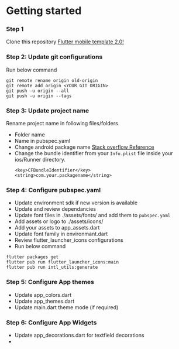 # Getting started

### Step 1
Clone this repository
[Flutter mobile template 2.0!](https://gitlab.com/boiler-plates2/flutter-mobile-template-2.0.git)


### Step 2: Update git configurations
Run below command
```
git remote rename origin old-origin
git remote add origin <YOUR GIT ORIGIN>
git push -u origin --all
git push -u origin --tags
```
### Step 3: Update project name
Rename project name in following files/folders
 - Folder name
 - Name in pubspec.yaml
 - Change android package name [Stack overflow Reference](https://stackoverflow.com/a/29092698/12142044)
 - Change the bundle identifier from your `Info.plist` file inside your ios/Runner directory.
    ```plist
    <key>CFBundleIdentifier</key>
    <string>com.your.packagename</string>
    ```
### Step 4: Configure pubspec.yaml
- Update environment sdk if new version is available
- Update and review dependancies
- Update font files in ./assets/fonts/ and add them to `pubspec.yaml`
- Add assets or logo to ./assets/icons/
- Add your assets to app_assets.dart
- Update font family in environmant.dart
- Review flutter_launcher_icons configurations
- Run below command
```
flutter packages get
flutter pub run flutter_launcher_icons:main
flutter pub run intl_utils:generate
```
### Step 5: Configure App themes
- Update app_colors.dart
- Update app_themes.dart
- Update main.dart theme mode (if required)

### Step 6: Configure App Widgets
- Update app_decorations.dart for textfield decorations
-